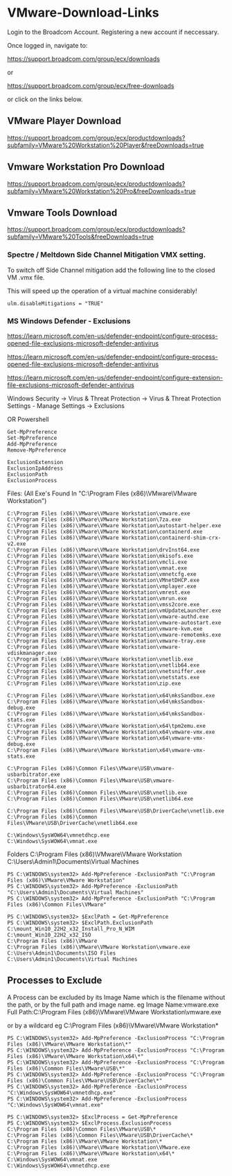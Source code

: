 # VMware-Download-Links

Login to the Broadcom Account. Registering a new account if neccessary.

Once logged in, navigate to:

https://support.broadcom.com/group/ecx/downloads 

or

https://support.broadcom.com/group/ecx/free-downloads

or click on the links below.

## VMware Player Download

https://support.broadcom.com/group/ecx/productdownloads?subfamily=VMware%20Workstation%20Player&freeDownloads=true



## Vmware Workstation Pro Download

https://support.broadcom.com/group/ecx/productdownloads?subfamily=VMware%20Workstation%20Pro&freeDownloads=true



## Vmware Tools Download

https://support.broadcom.com/group/ecx/productdownloads?subfamily=VMware%20Tools&freeDownloads=true



### Spectre / Meltdown Side Channel Mitigation VMX setting.

To switch off Side Channel mitigation add the following line to the closed VM .vmx file.

This will speed up the operation of a virtual machine considerably!

```
ulm.disableMitigations = "TRUE"
```

### MS Windows Defender - Exclusions

https://learn.microsoft.com/en-us/defender-endpoint/configure-process-opened-file-exclusions-microsoft-defender-antivirus

https://learn.microsoft.com/en-us/defender-endpoint/configure-process-opened-file-exclusions-microsoft-defender-antivirus

https://learn.microsoft.com/en-us/defender-endpoint/configure-extension-file-exclusions-microsoft-defender-antivirus

Windows Security -> Virus & Threat Protection -> Virus & Threat Protection Settings - Manage Settings -> Exclusions


OR Powershell
```
Get-MpPreference
Set-MpPreference
Add-MpPreference
Remove-MpPreference
```

```
ExclusionExtension
ExclusionIpAddress
ExclusionPath
ExclusionProcess
```


Files: 
(All Exe's Found In "C:\Program Files (x86)\VMware\VMware Workstation")
```
C:\Program Files (x86)\VMware\VMware Workstation\vmware.exe
C:\Program Files (x86)\VMware\VMware Workstation\7za.exe
C:\Program Files (x86)\VMware\VMware Workstation\autostart-helper.exe
C:\Program Files (x86)\VMware\VMware Workstation\containerd.exe
C:\Program Files (x86)\VMware\VMware Workstation\containerd-shim-crx-v2.exe
C:\Program Files (x86)\VMware\VMware Workstation\drvInst64.exe
C:\Program Files (x86)\VMware\VMware Workstation\mkisofs.exe
C:\Program Files (x86)\VMware\VMware Workstation\vmcli.exe
C:\Program Files (x86)\VMware\VMware Workstation\vmnat.exe
C:\Program Files (x86)\VMware\VMware Workstation\vmnetcfg.exe
C:\Program Files (x86)\VMware\VMware Workstation\VMnetDHCP.exe
C:\Program Files (x86)\VMware\VMware Workstation\vmplayer.exe
C:\Program Files (x86)\VMware\VMware Workstation\vmrest.exe
C:\Program Files (x86)\VMware\VMware Workstation\vmrun.exe
C:\Program Files (x86)\VMware\VMware Workstation\vmss2core.exe
C:\Program Files (x86)\VMware\VMware Workstation\vmUpdateLauncher.exe
C:\Program Files (x86)\VMware\VMware Workstation\vmware-authd.exe
C:\Program Files (x86)\VMware\VMware Workstation\vmware-autostart.exe
C:\Program Files (x86)\VMware\VMware Workstation\vmware-kvm.exe
C:\Program Files (x86)\VMware\VMware Workstation\vmware-remotemks.exe
C:\Program Files (x86)\VMware\VMware Workstation\vmware-tray.exe
C:\Program Files (x86)\VMware\VMware Workstation\vmware-vdiskmanager.exe
C:\Program Files (x86)\VMware\VMware Workstation\vnetlib.exe
C:\Program Files (x86)\VMware\VMware Workstation\vnetlib64.exe
C:\Program Files (x86)\VMware\VMware Workstation\vnetsniffer.exe
C:\Program Files (x86)\VMware\VMware Workstation\vnetstats.exe
C:\Program Files (x86)\VMware\VMware Workstation\zip.exe

C:\Program Files (x86)\VMware\VMware Workstation\x64\mksSandbox.exe
C:\Program Files (x86)\VMware\VMware Workstation\x64\mksSandbox-debug.exe
C:\Program Files (x86)\VMware\VMware Workstation\x64\mksSandbox-stats.exe
C:\Program Files (x86)\VMware\VMware Workstation\x64\tpm2emu.exe
C:\Program Files (x86)\VMware\VMware Workstation\x64\vmware-vmx.exe
C:\Program Files (x86)\VMware\VMware Workstation\x64\vmware-vmx-debug.exe
C:\Program Files (x86)\VMware\VMware Workstation\x64\vmware-vmx-stats.exe

C:\Program Files (x86)\Common Files\VMware\USB\vmware-usbarbitrator.exe
C:\Program Files (x86)\Common Files\VMware\USB\vmware-usbarbitrator64.exe
C:\Program Files (x86)\Common Files\VMware\USB\vnetlib.exe
C:\Program Files (x86)\Common Files\VMware\USB\vnetlib64.exe

C:\Program Files (x86)\Common Files\VMware\USB\DriverCache\vnetlib.exe
C:\Program Files (x86)\Common Files\VMware\USB\DriverCache\vnetlib64.exe

C:\Windows\SysWOW64\vmnetdhcp.exe
C:\Windows\SysWOW64\vmnat.exe
```



Folders
C:\Program Files (x86)\VMware\VMware Workstation
C:\Users\Admin1\Documents\Virtual Machines

```
PS C:\WINDOWS\system32> Add-MpPreference -ExclusionPath "C:\Program Files (x86)\VMware\VMware Workstation"
PS C:\WINDOWS\system32> Add-MpPreference -ExclusionPath "C:\Users\Admin1\Documents\Virtual Machines"
PS C:\WINDOWS\system32> Add-MpPreference -ExclusionPath "C:\Program Files (x86)\Common Files\VMware"
```

```
PS C:\WINDOWS\system32> $ExclPath = Get-MpPreference
PS C:\WINDOWS\system32> $ExclPath.ExclusionPath
C:\mount_Win10_22H2_x32_Install_Pro_N_WIM
C:\mount_Win10_22H2_x32_ISO
C:\Program Files (x86)\VMware
C:\Program Files (x86)\VMware\VMware Workstation\vmware.exe
C:\Users\Admin1\Documents\ISO Files
C:\Users\Admin1\Documents\Virtual Machines
```


## Processes to Exclude
A Process can be excluded by its Image Name which is the filename without the path, or by the full path and image name.
eg
Image Name:vmware.exe
Full Path:C:\Program Files (x86)\VMware\VMware Workstation\vmware.exe

or by a wildcard
eg
C:\Program Files (x86)\VMware\VMware Workstation\*

```
PS C:\WINDOWS\system32> Add-MpPreference -ExclusionProcess "C:\Program Files (x86)\VMware\VMware Workstation\*"
PS C:\WINDOWS\system32> Add-MpPreference -ExclusionProcess "C:\Program Files (x86)\VMware\VMware Workstation\x64\*"
PS C:\WINDOWS\system32> Add-MpPreference -ExclusionProcess "C:\Program Files (x86)\Common Files\VMware\USB\*"
PS C:\WINDOWS\system32> Add-MpPreference -ExclusionProcess "C:\Program Files (x86)\Common Files\VMware\USB\DriverCache\*"
PS C:\WINDOWS\system32> Add-MpPreference -ExclusionProcess "C:\Windows\SysWOW64\vmnetdhcp.exe"
PS C:\WINDOWS\system32> Add-MpPreference -ExclusionProcess "C:\Windows\SysWOW64\vmnat.exe"
```

```
PS C:\WINDOWS\system32> $ExclProcess = Get-MpPreference
PS C:\WINDOWS\system32> $ExclProcess.ExclusionProcess
C:\Program Files (x86)\Common Files\VMware\USB\*
C:\Program Files (x86)\Common Files\VMware\USB\DriverCache\*
C:\Program Files (x86)\VMware\VMware Workstation\*
C:\Program Files (x86)\VMware\VMware Workstation\VMware.exe
C:\Program Files (x86)\VMware\VMware Workstation\x64\*
C:\Windows\SysWOW64\vmnat.exe
C:\Windows\SysWOW64\vmnetdhcp.exe
```
